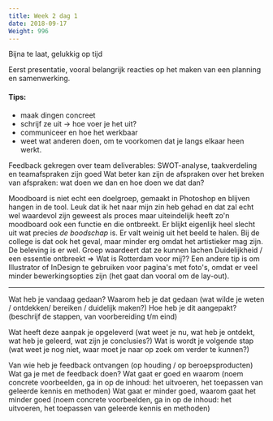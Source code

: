 ```yaml
---
title: Week 2 dag 1
date: 2018-09-17
Weight: 996
---
```

Bijna te laat, gelukkig op tijd

Eerst presentatie, vooral belangrijk reacties op het maken van een planning en samenwerking. 
 
#### Tips:
* maak dingen concreet
* schrijf ze uit -> hoe voer je het uit?
* communiceer en hoe het werkbaar
* weet wat anderen doen, om te voorkomen dat je langs elkaar heen werkt.

Feedback gekregen over team deliverables:
SWOT-analyse, taakverdeling en teamafspraken zijn goed
Wat beter kan zijn de afspraken over het breken van afspraken: wat doen we dan en hoe doen we dat dan?

Moodboard is niet echt een doelgroep, gemaakt in Photoshop en blijven hangen in de tool. Leuk dat ik het naar mijn zin heb gehad en dat zal echt wel waardevol zijn geweest als proces maar uiteindelijk heeft zo'n moodboard ook een functie en die ontbreekt. Er blijkt eigenlijk heel slecht uit wat precies *de boodschap* is. Er valt weinig uit het beeld te halen.
Bij de college is dat ook het geval, maar minder erg omdat het artistieker mag zijn. De beleving is er wel. Groep waardeert dat ze kunnen lachen 
Duidelijkheid / een essentie ontbreekt => Wat is Rotterdam voor mij??
Een andere tip is om Illustrator of InDesign te gebruiken voor pagina's met foto's, omdat er veel minder bewerkingsopties zijn (het gaat dan vooral om de lay-out).


----

Wat heb je vandaag gedaan? 
Waarom heb je dat gedaan (wat wilde je weten / ontdekken/ bereiken / duidelijk maken?) Hoe heb je dit aangepakt? (beschrijf de stappen, van 
voorbereiding t/m eind) 

Wat heeft deze aanpak je opgeleverd (wat weet je nu, wat heb je ontdekt, wat heb je geleerd, wat zijn je conclusies?) Wat is wordt je volgende stap (wat weet je nog niet, waar moet je naar op zoek om verder te kunnen?) 

Van wie heb je feedback ontvangen (op houding / op beroepsproducten) Wat ga je met de feedback doen? Wat gaat er goed en waarom (noem concrete voorbeelden, ga in op de inhoud: het uitvoeren, het toepassen van geleerde kennis en methoden) 
Wat gaat er minder goed, waarom gaat het minder goed (noem concrete voorbeelden, ga in op de inhoud: het 
uitvoeren, het toepassen van geleerde kennis en methoden)  